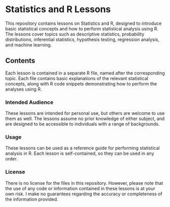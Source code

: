 # Statistics and R Lessons

This repository contains lessons on Statistics and R, designed to introduce basic statistical concepts and how to perform statistical analysis using R. The lessons cover topics such as descriptive statistics, probability distributions, inferential statistics, hypothesis testing, regression analysis, and machine learning.

## Contents

Each lesson is contained in a separate R file, named after the corresponding topic. Each file contains basic explanations of the relevant statistical concepts, along with R code snippets demonstrating how to perform the analyses using R.

### Intended Audience

These lessons are intended for personal use, but others are welcome to use them as well. The lessons assume no prior knowledge of either subject, and are designed to be accessible to individuals with a range of backgrounds.

### Usage

These lessons can be used as a reference guide for performing statistical analysis in R. Each lesson is self-contained, so they can be used in any order.

### License

There is no license for the files in this repository. However, please note that the use of any code or information contained in these lessons is at your own risk. I make no guarantees regarding the accuracy or completeness of the information provided.
